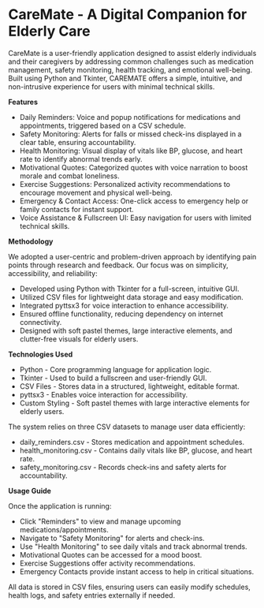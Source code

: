 # CareMate - A Digital Companion for Elderly Care

CareMate is a user-friendly application designed to assist elderly individuals and their caregivers by addressing common challenges such as medication management, safety monitoring, health tracking, and emotional well-being. Built using Python and Tkinter, CAREMATE offers a simple, intuitive, and non-intrusive experience for users with minimal technical skills.

**Features**
- Daily Reminders: Voice and popup notifications for medications and appointments, triggered based on a CSV schedule.
- Safety Monitoring: Alerts for falls or missed check-ins displayed in a clear table, ensuring accountability.
- Health Monitoring: Visual display of vitals like BP, glucose, and heart rate to identify abnormal trends early.
- Motivational Quotes: Categorized quotes with voice narration to boost morale and combat loneliness.
- Exercise Suggestions: Personalized activity recommendations to encourage movement and physical well-being.
- Emergency & Contact Access: One-click access to emergency help or family contacts for instant support.
- Voice Assistance & Fullscreen UI: Easy navigation for users with limited technical skills.

**Methodology**

We adopted a user-centric and problem-driven approach by identifying pain points through research and feedback. Our focus was on simplicity, accessibility, and reliability:
- Developed using Python with Tkinter for a full-screen, intuitive GUI.
- Utilized CSV files for lightweight data storage and easy modification.
- Integrated pyttsx3 for voice interaction to enhance accessibility.
- Ensured offline functionality, reducing dependency on internet connectivity.
- Designed with soft pastel themes, large interactive elements, and clutter-free visuals for elderly users.

**Technologies Used**

- Python - Core programming language for application logic.
- Tkinter - Used to build a fullscreen and user-friendly GUI.
- CSV Files - Stores data in a structured, lightweight, editable format.
- pyttsx3 - Enables voice interaction for accessibility.
- Custom Styling - Soft pastel themes with large interactive elements for elderly users.
  
The system relies on three CSV datasets to manage user data efficiently:
- daily_reminders.csv - Stores medication and appointment schedules.
- health_monitoring.csv - Contains daily vitals like BP, glucose, and heart rate.
- safety_monitoring.csv - Records check-ins and safety alerts for accountability.

**Usage Guide**

Once the application is running:
- Click "Reminders" to view and manage upcoming medications/appointments.
- Navigate to "Safety Monitoring" for alerts and check-ins.
- Use "Health Monitoring" to see daily vitals and track abnormal trends.
- Motivational Quotes can be accessed for a mood boost.
- Exercise Suggestions offer activity recommendations.
- Emergency Contacts provide instant access to help in critical situations.

All data is stored in CSV files, ensuring users can easily modify schedules, health logs, and safety entries externally if needed.

